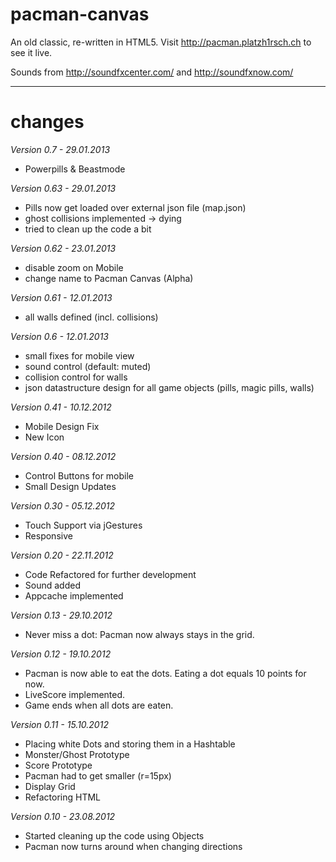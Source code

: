 pacman-canvas
=============

An old classic, re-written in HTML5.
Visit http://pacman.platzh1rsch.ch to see it live.

Sounds from 
http://soundfxcenter.com/ and http://soundfxnow.com/

------

changes
======

*Version 0.7 - 29.01.2013*
* Powerpills & Beastmode

*Version 0.63 - 29.01.2013*
* Pills now get loaded over external json file (map.json)
* ghost collisions implemented -> dying
* tried to clean up the code a bit

*Version 0.62 - 23.01.2013*
* disable zoom on Mobile
* change name to Pacman Canvas (Alpha)

*Version 0.61 - 12.01.2013*
* all walls defined (incl. collisions)

*Version 0.6 - 12.01.2013*
* small fixes for mobile view
* sound control (default: muted)
* collision control for walls
* json datastructure design for all game objects (pills, magic pills, walls)

*Version 0.41 - 10.12.2012*
* Mobile Design Fix
* New Icon

*Version 0.40 - 08.12.2012*
* Control Buttons for mobile
* Small Design Updates

*Version 0.30 - 05.12.2012*
* Touch Support via jGestures
* Responsive
		
*Version 0.20 - 22.11.2012*
* Code Refactored for further development
* Sound added
* Appcache implemented
	
*Version 0.13 - 29.10.2012*
* Never miss a dot: Pacman now always stays in the grid.
			
*Version 0.12 - 19.10.2012*
* Pacman is now able to eat the dots. Eating a dot equals 10 points for now.
* LiveScore implemented.
* Game ends when all dots are eaten.

*Version 0.11 - 15.10.2012*
* Placing white Dots and storing them in a Hashtable
* Monster/Ghost Prototype
* Score Prototype
* Pacman had to get smaller (r=15px)
* Display Grid
* Refactoring HTML
		
*Version 0.10 - 23.08.2012*
* Started cleaning up the code using Objects
* Pacman now turns around when changing directions
